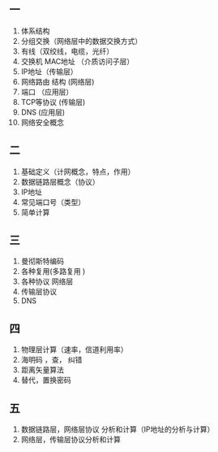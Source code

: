 ## 一  

1.  体系结构
2.  分组交换（网络层中的数据交换方式）
3.  有线（双绞线，电缆，光纤）
4.  交换机   MAC地址  （介质访问子层）
5.  IP地址（传输层）
6.  网络路由  结构  (网络层)
7.  端口 （应用层）
8.  TCP等协议    (传输层)
9.  DNS  (应用层)
10.  网络安全概念



## 二

1.  基础定义（计网概念，特点，作用）
2.  数据链路层概念（协议）
3.  IP地址
4.  常见端口号（类型）
5.  简单计算



## 三

1.  曼彻斯特编码
2.  各种复用(多路复用  )
3.  各种协议   网络层
4.  传输层协议
5.  DNS



## 四

1.  物理层计算（速率，信道利用率）
2.  海明码 ，查，  纠错
3.  距离矢量算法
4.  替代，置换密码



## 五

1.  数据链路层，网络层协议  分析和计算（IP地址的分析与计算）
2.  网络层，传输层协议分析和计算

